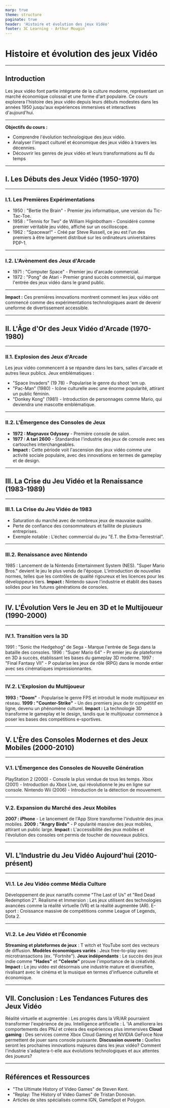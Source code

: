 ```yaml
---
marp: true
theme: structure
paginate: true
header: 'Histoire et évolution des jeux Vidéo'
footer: 3C Learning - Arthur Mougin
---
```

<!--leibniz
hegel-->
# Histoire et évolution des jeux Vidéo

<!-- 
class: bloquequote 
-->

---
## Introduction
Les jeux vidéo font partie intégrante de la culture moderne, représentant un marché économique colossal et une forme d'art populaire. Ce cours explorera l'histoire des jeux vidéo depuis leurs débuts modestes dans les années 1950 jusqu'aux expériences immersives et interactives d'aujourd'hui.

---
**Objectifs du cours :**
- Comprendre l'évolution technologique des jeux vidéo.
- Analyser l'impact culturel et économique des jeux vidéo à travers les décennies.
- Découvrir les genres de jeux vidéo et leurs transformations au fil du temps

---
## I. Les Débuts des Jeux Vidéo (1950-1970)

---
### I.1. Les Premières Expérimentations
- 1950 : "Bertie the Brain" - Premier jeu informatique, une version du Tic-Tac-Toe.
- 1958 : "Tennis for Two" de William Higinbotham - Considéré comme premier véritable jeu vidéo, affiché sur un oscilloscope.
- 1962 : "Spacewar!" - Créé par Steve Russell, ce jeu est l'un des premiers à être largement distribué sur les ordinateurs universitaires PDP-1.
---
### I.2. L'Avènement des Jeux d'Arcade
- 1971 : "Computer Space" - Premier jeu d'arcade commercial.
- 1972 : "Pong" de Atari - Premier grand succès commercial, qui marque l'entrée des jeux vidéo dans le grand public.
---
**Impact :** Ces premières innovations montrent comment les jeux vidéo ont
commencé comme des expérimentations technologiques avant de devenir uneforme de divertissement accessible.

---
## II. L'Âge d'Or des Jeux Vidéo d'Arcade (1970-1980)

---
### II.1. Explosion des Jeux d'Arcade
Les jeux vidéo commencent à se répandre dans les bars, salles d'arcade et autres lieux publics.
Jeux emblématiques :
- "Space Invaders" (19 78) - Popularise le genre du shoot 'em up.
- "Pac-Man" (1980) - Icône culturelle avec une énorme popularité, attirant un public féminin.
- "Donkey Kong" (1981) - Introduction de personnages comme Mario, qui deviendra une mascotte emblématique.

---
### II.2. L'Émergence des Consoles de Jeux
- **1972 : Magnavox Odyssey** - Première console de salon.
- **1977 : A tari 2600** - Standardise l'industrie des jeux de console avec ses cartouches interchangeables.
- **Impact :** Cette période voit l'ascension des jeux vidéo comme une activité sociale populaire, avec des innovations en termes de gameplay et de design.

---
## III. La Crise du Jeu Vidéo et la Renaissance (1983-1989)
---
### III.1. La Crise du Jeu Vidéo de 1983
- Saturation du marché avec de nombreux jeux de mauvaise qualité.
- Perte de confiance des consommateurs et faillite de plusieurs entreprises.
- Exemple notable : L'échec commercial du jeu "E.T. the Extra-Terrestrial".
---
### III.2. Renaissance avec Nintendo
1985 : Lancement de la Nintendo Entertainment System (NES).
"Super Mario Bros." devient le jeu le plus vendu de l'époque.
L'introduction de nouvelles normes, telles que les contrôles de qualité
rigoureux et les licences pour les développeurs tiers.
**Impact :** Nintendo sauve l'industrie et établit des bases solides pour les futures
générations de consoles.

---
## IV. L'Évolution Vers le Jeu en 3D et le Multijoueur (1990-2000)
---
### IV.1. Transition vers la 3D
1991 : "Sonic the Hedgehog" de Sega - Marque l'entrée de Sega dans la
bataille des consoles.
1996 : "Super Mario 64" - Pr emier jeu de plateforme en 3D à succès,
établissant les bases du gameplay 3D moderne.
1997 : "Final Fantasy VII" - P opularise les jeux de rôle (RPG) dans le
monde entier avec ses cinématiques impressionnantes.

---
### IV.2. L'Explosion du Multijoueur
**1993 : "Doom"** - Popularise le genre FPS et introduit le mode multijoueur en
réseau.
**1999 : "Counter-Strike"** - Un des premiers jeux de tir compétitif en ligne,
devenu un phénomène culturel.
**Impact :** La technologie 3D transforme le gameplay et le design, tandis que le
multijoueur commence à poser les bases des compétitions e-sportives.

---
## V. L'Ère des Consoles Modernes et des Jeux Mobiles (2000-2010)
---
### V.1. L'Émergence des Consoles de Nouvelle Génération
PlayStation 2 (2000) - Console la plus vendue de tous les temps.
Xbox (2001) - Introduction du Xbox Live, qui révolutionne le jeu en ligne sur
console.
Nintendo Wii (2006) - Introduction de la détection de mouvement.

---
### V.2. Expansion du Marché des Jeux Mobiles
**2007 : iPhone** - Le lancement de l'App Store transforme l'industrie des jeux
mobiles.
**2009 : "Angry Birds"** - P opularité massive des jeux mobiles, attirant un
public large.
**Impact :** L'accessibilité des jeux mobiles et l'évolution des consoles ont permis
de toucher de nouveaux publics.

---
## VI. L'Industrie du Jeu Vidéo Aujourd'hui (2010-présent)
---
### VI.1. Le Jeu Vidéo comme Média Culture
Développement de jeux narratifs comme "The Last of Us" et "Red Dead
Redemption 2".
Réalisme et Immersion : Les jeux utilisent des technologies avancées
comme la réalité virtuelle (VR) et la réalité augmentée (AR).
E-sport : Croissance massive de compétitions comme League of Legends, Dota 2.

---
### VI.2. Le Jeu Vidéo et l'Économie
**Streaming et plateformes de jeux** : T witch et YouTube sont des vecteurs de
diffusion.
**Modèles économiques variés** : Jeux free-to-play avec microtransactions
(ex. "Fortnite").
**Jeux indépendants** : Le succès des jeux indie comme **"Hades"** et
**"Celeste"** prouve l'importance de la créativité.
**Impact :** Le jeu vidéo est désormais une industrie mature et diversifiée,
rivalisant avec le cinéma et la musique en termes d'influence culturelle et
économique.

---
## VII. Conclusion : Les Tendances Futures des Jeux Vidéo
Réalité virtuelle et augmentée : Les progrès dans la VR/AR pourraient
transformer l'expérience de jeu.
Intelligence artificielle : L 'IA améliorera les comportements des PNJ et
créera des expériences plus immersives
**Cloud gaming** : Des services comme Xbox Cloud Gaming et NVIDIA
GeForce Now permettent de jouer sans console puissante.
**Discussion ouverte :** Quelles seront les prochaines innovations majeures dans
les jeux vidéo? Comment l'industrie s'adaptera-t-elle aux évolutions
technologiques et aux attentes des joueurs?

---

## Références et Ressources
- "The Ultimate History of Video Games" de Steven Kent.
- "Replay: The History of Video Games" de Tristan Donovan.
- Articles de sites spécialisés comme IGN, GameSpot et Polygon.


